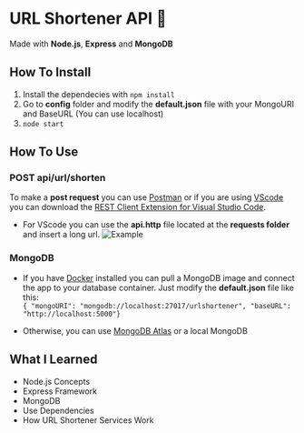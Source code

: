 # URL Shortener API 🔗

Made with **Node.js**, **Express** and **MongoDB**

## How To Install

1. Install the dependecies with ``npm install``
2. Go to **config** folder and modify the **default.json** file with your MongoURI and BaseURL (You can use localhost)
3. ``node start``

## How To Use

### POST api/url/shorten

To make a **post request** you can use [Postman](https://www.getpostman.com/) or if you are using [VScode](https://code.visualstudio.com/) you can download the [REST Client Extension for Visual Studio Code](https://marketplace.visualstudio.com/items?itemName=humao.rest-client).

* For VScode you can use the **api.http** file located at the **requests folder** and insert a long url.
![Example](https://i.imgur.com/gzH8AmY.jpg)

### MongoDB

* If you have [Docker](https://hub.docker.com/editions/community/docker-ce-desktop-windows/) installed you can pull a MongoDB image and connect the app to your database container. Just modify the **default.json** file like this:  
``{ "mongoURI": "mongodb://localhost:27017/urlshortener", "baseURL": "http://localhost:5000"}``  
  
* Otherwise, you can use [MongoDB Atlas](https://account.mongodb.com/account/login) or a local MongoDB

## What I Learned

* Node.js Concepts
* Express Framework
* MongoDB
* Use Dependencies
* How URL Shortener Services Work

